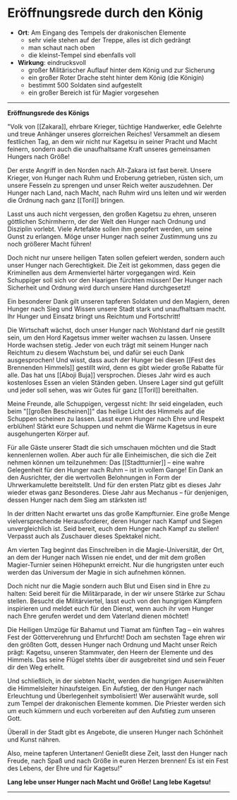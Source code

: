 # Eröffnungsrede durch den König
- **Ort**: Am Eingang des Tempels der drakonischen Elemente
	- sehr viele stehen auf der Treppe, alles ist dich gedrängt
	- man schaut nach oben
	- die kleinst-Tempel sind ebenfalls voll
- **Wirkung**: eindrucksvoll
	- großer Militärischer Auflauf hinter dem König und zur Sicherung
	- ein großer Roter Drache steht hinter dem König (die Königin)
	- bestimmt 500 Soldaten sind aufgestellt
	- ein großer Bereich ist für Magier vorgesehen

___
**Eröffnungsrede des Königs**

"Volk von [[Zakara]], ehrbare Krieger, tüchtige Handwerker, edle Gelehrte und treue Anhänger unseres glorreichen Reiches! Versammelt an diesem festlichen Tag, an dem wir nicht nur Kagetsu in seiner Pracht und Macht feinern, sondern auch die unaufhaltsame Kraft unseres gemeinsamen Hungers nach Größe!

Der erste Angriff in den Norden nach Alt-Zakara ist fast bereit. Unsere Krieger, von Hunger nach Ruhm und Eroberung getrieben, rüsten sich, um unsere Fesseln zu sprengen und unser Reich weiter auszudehnen. Der Hunger nach Land, nach Macht, nach Ruhm wird uns leiten und wir werden die Ordnung nach ganz [[Toril]] bringen.

Lasst uns auch nicht vergessen, den großen Kagetsu zu ehren, unseren göttlichen Schirmherrn, der der Welt den Hunger nach Ordnung und Disziplin vorlebt. Viele Artefakte sollen ihm geopfert werden, um seine Gunst zu erlangen. Möge unser Hunger nach seiner Zustimmung uns zu noch größerer Macht führen!

Doch nicht nur unsere heiligen Taten sollen gefeiert werden, sondern auch unser Hunger nach Gerechtigkeit. Die Zeit ist gekommen, dass gegen die Kriminellen aus dem Armenviertel härter vorgegangen wird. Kein Schuppiger soll sich vor den Haarigen fürchten müssen! Der Hunger nach Sicherheit und Ordnung wird durch unsere Hand durchgesetzt!

Ein besonderer Dank gilt unseren tapferen Soldaten und den Magiern, deren Hunger nach Sieg und Wissen unsere Stadt stark und unaufhaltsam macht. Ihr Hunger und Einsatz bringt uns Reichtum und Fortschritt!

Die Wirtschaft wächst, doch unser Hunger nach Wohlstand darf nie gestillt sein, um den Hord Kagetsus immer weiter wachsen zu lassen. Unsere Horde wachsen stetig. Jeder von euch trägt mit seinem Hunger nach Reichtum zu diesem Wachstum bei, und dafür sei euch Dank ausgesprochen! Und wisst, dass auch der Hunger bei diesen [[Fest des Brennenden Himmels]] gestillt wird, denn es gibt wieder große Rabatte für alle. Das hat uns [[Aboji Buja]] versprochen. Dieses Jahr wird es auch kostenloses Essen an vielen Ständen geben. Unsere Lager sind gut gefüllt und jeder soll sehen, was wir Gutes für ganz [[Toril]] bereithalten. 

Meine Freunde, alle Schuppigen, vergesst nicht: Ihr seid eingeladen, euch beim "[[großen Bescheinen]]" das heilige Licht des Himmels auf die Schuppen scheinen zu lassen. Lasst euren Hunger nach Ehre und Respekt erblühen! Stärkt eure Schuppen und nehmt die Wärme Kagetsus in eure ausgehungerten Körper auf.

Für alle Gäste unserer Stadt die sich umschauen möchten und die Stadt kennenlernen wollen. Aber auch für alle Einheimischen, die sich die Zeit nehmen können um teilzunehmen: Das [[Stadtturnier]] – eine wahre Gelegenheit für den Hunger nach Ruhm – ist in vollem Gange! Ein Dank an den Ausrichter, der die wertvollen Belohnungen in Form der Uhrwerkamulette bereitstellt. Und für den ersten Platz gibt es dieses Jahr wieder etwas ganz Besonderes. Diese Jahr aus Mechanus – für denjenigen, dessen Hunger nach dem Sieg am stärksten ist!

In der dritten Nacht erwartet uns das große Kampfturnier. Eine große Menge vielversprechende Herausforderer, deren Hunger nach Kampf und Siegen unvergleichlich ist. Seid bereit, euch dem Hunger nach Kampf zu stellen! Verpasst auch als Zuschauer dieses Spektakel nicht.

Am vierten Tag beginnt das Einschreiben in die Magie-Universität, der Ort, an dem der Hunger nach Wissen nie endet, und der mit dem großen Magier-Turnier seinen Höhepunkt erreicht. Nur die hungrigsten unter euch werden das Universum der Magie in sich aufnehmen können.

Doch nicht nur die Magie sondern auch Blut und Eisen sind in Ehre zu halten: Seid bereit für die Militärparade, in der wir unsere Stärke zur Schau stellen. Besucht die Militärviertel, lasst euch von den hungrigen Kämpfern inspirieren und meldet euch für den Dienst, wenn auch ihr vom Hunger nach Ehre gerufen werdet und dem Vaterland dienen möchtet!

Die Heiligen Umzüge für Bahamut und Tiamat am fünften Tag – ein wahres Fest der Götterverehrung und Ehrfurcht! Doch am sechsten Tage ehren wir den größten Gott, dessen Hunger nach Ordnung und Macht unser Reich prägt: Kagetsu, unseren Stammvater, den Heern der Elemente und des Himmels. Das seine Flügel stehts über dir ausgebreitet sind und sein Feuer dir den Weg erhellt.

Und schließlich, in der siebten Nacht, werden die hungrigen Auserwählten die Himmelsleiter hinaufsteigen. Ein Aufstieg, der den Hunger nach Erleuchtung und Überlegenheit symbolisiert! Wer auserwählt wurde, soll zum Tempel der drakonischen Elemente kommen. Die Priester werden sich um euch kümmern und euch vorbereiten auf den Aufstieg zum unseren Gott. 

Überall in der Stadt gibt es Angebote, die unseren Hunger nach Schönheit und Kunst nähren.

Also, meine tapferen Untertanen! Genießt diese Zeit, lasst den Hunger nach Freude, nach Spaß und nach Größe in euren Herzen brennen! Es ist ein Fest des Lebens, der Ehre und für Kagetsu!"

**Lang lebe unser Hunger nach Macht und Größe!**
**Lang lebe Kagetsu!**

___

